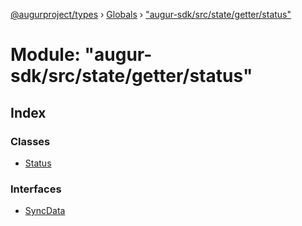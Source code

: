 [@augurproject/types](../README.md) › [Globals](../globals.md) › ["augur-sdk/src/state/getter/status"](_augur_sdk_src_state_getter_status_.md)

# Module: "augur-sdk/src/state/getter/status"

## Index

### Classes

* [Status](../classes/_augur_sdk_src_state_getter_status_.status.md)

### Interfaces

* [SyncData](../interfaces/_augur_sdk_src_state_getter_status_.syncdata.md)
